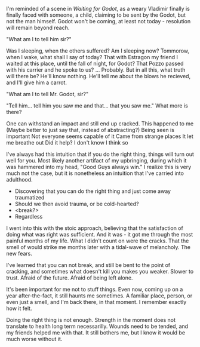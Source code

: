I'm reminded of a scene in _Waiting for Godot_, as a weary Vladimir finally is finally faced with someone, a child, claiming to be sent by the Godot, but not the man himself. Godot won't be coming, at least not today - resolution will remain beyond reach.

"What am I to tell him sir?"

Was I sleeping, when the others suffered? Am I sleeping now? Tommorow, when I wake, what shall I say of today? That with Estragon my friend I waited at this place, until the fall of night, for Godot? That Pozzo passed with his carrier and he spoke to us? ... Probably. But in all this, what truth will there be? He'll know nothing. He'll tell me about the blows he recieved, and I'll give him a carrot.

"What am I to tell Mr. Godot, sir?"

"Tell him... tell him you saw me and that... that you saw me." What more is there?


One can withstand an impact and still end up cracked.
    This happened to me
    (Maybe better to just say that, instead of abstracting?)
Being seen is important
    Not everyone seems capable of it
    Came from strange places
    It let me breathe out
    Did it help?
        I don't know
        I think so

I've always had this intuition that if you do the right thing, things will turn out well for you. Most likely another artifact of my upbringing, during which it was hammered into my head, "Good Guys always win." I realize this is very much not the case, but it is nonetheless an intuition that I've carried into adulthood.
- Discovering that you can do the right thing and just come away traumatized
- Should we then avoid trauma, or be cold-hearted?
- <break?>
- Regardless


I went into this with the stoic approach, believing that the satisfaction of doing what was right was sufficient. And it was - it got me through the most painful months of my life. What I didn't count on were the cracks. That the smell of <XYZ> would strike me months later with a tidal-wave of melancholy. The new fears.

I've learned that you can not break, and still be bent to the point of cracking, and sometimes what doesn't kill you makes you weaker. Slower to trust. Afraid of the future. Afraid of being left alone.

It's been important for me not to stuff things. Even now, coming up on a year after-the-fact, it still haunts me sometimes. A familiar place, person, or even just a smell, and I'm back there, in that moment. I remember exactly how it felt.


Doing the right thing is not enough. Strength in the moment does not translate to health long term necessarilly. Wounds need to be tended, and my friends helped me with that. It still bothers me, but I know it would be much worse without it.
